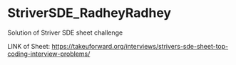 # StriverSDE_RadheyRadhey
Solution of Striver SDE sheet challenge 


LINK of Sheet: https://takeuforward.org/interviews/strivers-sde-sheet-top-coding-interview-problems/
